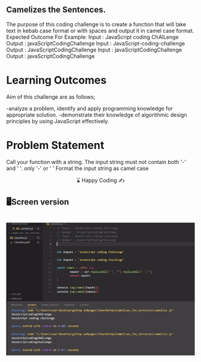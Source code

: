 ## Camelizes the Sentences.

The purpose of this coding challenge is to create a function that will take text in kebab case format or with
spaces and output it in camel case format.
Expected Outcome
For Example:
Input : JavaScript coding ChAlLenge
Output : javaScriptCodingChallenge
Input : JavaScript-coding-challenge
Output : JavaScriptCodingChallenge
Input : javaScriptCodingChallenge
Output : javaScriptCodingChallenge

# Learning Outcomes

Aim of this challenge are as follows;

 -analyze a problem, identify and apply programming knowledge for appropriate solution.
 -demonstrate their knowledge of algorithmic design principles by using JavaScript effectively.
# Problem Statement
Call your function with a string. The input string must not contain both '-' and ' '. only '-' or ' '
Format the input string as camel case


<center> ⌛ Happy Coding  ✍ </center>

## 🖥️Screen version
<br>
<img src="./camel.jpg" align="left" alt="desktop_version">


